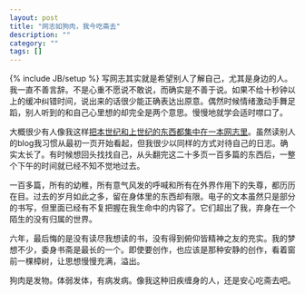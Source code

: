 ```yaml
---
layout: post
title: "网志如狗肉，我今吃斋去"
description: ""
category: ""
tags: []
---
```

{% include JB/setup %}
写网志其实就是希望别人了解自己，尤其是身边的人。
我一直不善言辞。不是心重不愿说不敢说，而确实是不善于说。如果不给十秒钟以上的缓冲纠错时间，说出来的话很少能正确表达出原意。偶然时候情绪激动手舞足蹈，别人听到的和自己心里想的却完全是两个意思。慢慢地就学会适时噤口了。

大概很少有人像我这样[把本世纪和上世纪的东西都集中在一本网志里](http://liuxun.yi.org/catalog.php)。虽然读别人的blog我习惯从最初一页开始看起，但我很少以同样的方式对待自己的日志。确实太长了。有时候想回头找找自己，从头翻完这二十多页一百多篇的东西后，一整个下午的时间就已经不知不觉地过去。

一百多篇，所有的幼稚，所有意气风发的呼喊和所有在外界作用下的失尊，都历历在目。过去的岁月如此之多，留在身体里的东西却有限。电子的文本虽然只是部分的书写，但里面已经有不复把握在我生命中的内容了。它们超出了我，弃身在一个陌生的没有归属的世界。

六年，最后悔的是没有读尽我想读的书，没有得到俯仰皆精神之友的充实。我的梦想不少，委身书斋是最长的一个。即使要创作，也应该是那种安静的创作，看着窗前一棵樟树，让思想慢慢充满，溢出。

狗肉是发物。体弱发体，有病发病。像我这种旧疾缠身的人，还是安心吃斋去吧。